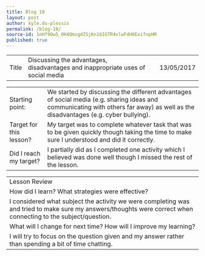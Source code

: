 ```yaml
---
title: Blog 10
layout: post
author: kyle.du-plessis
permalink: /blog-10/
source-id: 1nHf9Ow5_0H4QmzgdZSjKn16IGTR4vlwFdH0ExifnpHM
published: true
---
```

<table>
  <tr>
    <td>Title</td>
    <td>Discussing the advantages, disadvantages and inappropriate uses of social media</td>
    <td></td>
    <td>13/05/2017</td>
  </tr>
</table>


<table>
  <tr>
    <td>Starting point:</td>
    <td>We started by discussing the different advantages of social media (e.g. sharing ideas and communicating with others far away) as well as the disadvantages (e.g. cyber bullying).</td>
  </tr>
  <tr>
    <td>Target for this lesson?</td>
    <td>My target was to complete whatever task that was to be given quickly though taking the time to make sure I understood and did it correctly.</td>
  </tr>
  <tr>
    <td>Did I reach my target? </td>
    <td>I partially did as I completed one activity which I believed was done well though I missed the rest of the lesson.</td>
  </tr>
</table>


<table>
  <tr>
    <td>Lesson Review</td>
  </tr>
  <tr>
    <td>How did I learn? What strategies were effective? </td>
  </tr>
  <tr>
    <td>I considered what subject the activity we were completing was and tried to make sure my answers/thoughts were correct when connecting to the subject/question.</td>
  </tr>
  <tr>
    <td>What will I change for next time? How will I improve my learning?</td>
  </tr>
  <tr>
    <td>I will try to focus on the question given and my answer rather than spending a bit of time chatting.</td>
  </tr>
</table>


